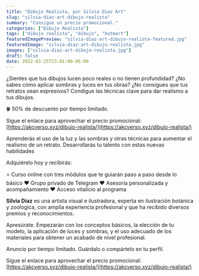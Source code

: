 ```yaml
---
title: "Dibujo Realista, por Silvia Diaz Art"
slug: "silvia-diaz-art-dibujo-realista"
summary: "Consigue un precio promocional."
categories: ["Dibujo Realista"]
tags: ["dibujo realista", "dibujo", "hotmart"]
featuredImagePreview: "silvia-diaz-art-dibujo-realista-featured.jpg"
featuredImage: "silvia-diaz-art-dibujo-realista.jpg"
images: ["silvia-diaz-art-dibujo-realista.jpg"]
draft: false
date: 2022-03-25T23:01:00-05:00
---
```


¿Sientes que tus dibujos lucen poco reales o no tienen profundidad? ¿No sabes cómo aplicar sombras y luces en tus obras? ¿No consigues que tus retratos sean expresivos? Condigue las técnicas clave para dar realismo a tus dibujos.

🍀 50% de descuento por tiempo limitado.

Sigue el enlace para aprovechar el precio promocional: [https://akcverso.xyz/dibujo-realista/](https://akcverso.xyz/dibujo-realista/)

Aprenderás el uso de la luz y las sombras y otras técnicas para aumentar el realismo de un retrato. Desarrollarás tu talento con estas nuevas habilidades

Adquiérelo hoy y recibirás:

⭐️ Curso online con tres módulos que te guiarán paso a paso desde lo básico
❤️ Grupo privado de Telegram
❤️ Asesoría personalizada y acompañamiento
❤️ Acceso vitalicio al programa

**Silvia Díaz** es una artista visual e ilustradora, experta en ilustración botánica y zoologica, con amplia experiencia profesional y que ha recibido diversos premios y reconocimientos.

Apresúrate. Empezarán con los conceptos básicos, la elección de tu modelo, la aplicación de luces y sombras, y el uso adecuado de los materiales para obtener un acabado de nivel profesional.

Anuncio por tiempo limitado. Guárdalo o compártelo en tu perfil.

Sigue el enlace para aprovechar el precio promocional: [https://akcverso.xyz/dibujo-realista/](https://akcverso.xyz/dibujo-realista/)
